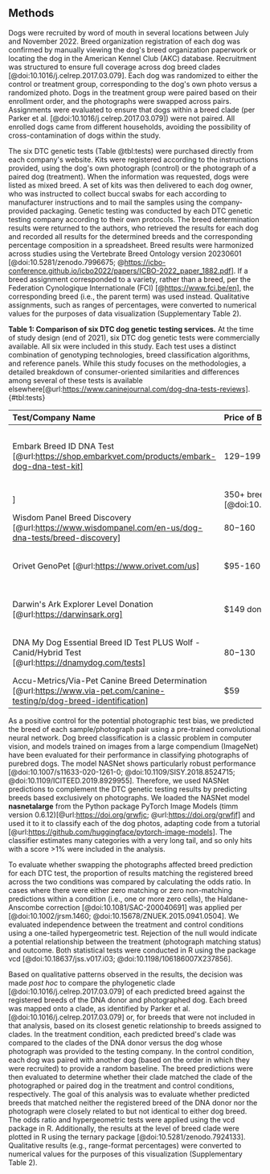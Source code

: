 ## Methods

Dogs were recruited by word of mouth in several locations between July and November 2022.
Breed organization registration of each dog was confirmed by manually viewing the dog's breed organization paperwork or locating the dog in the American Kennel Club (AKC) database.
Recruitment was structured to ensure full coverage across dog breed clades [@doi:10.1016/j.celrep.2017.03.079].
Each dog was randomized to either the control or treatment group, corresponding to the dog's own photo versus a randomized photo.
Dogs in the treatment group were paired based on their enrollment order, and the photographs were swapped across pairs.
Assignments were evaluated to ensure that dogs within a breed clade (per Parker et al. [@doi:10.1016/j.celrep.2017.03.079]) were not paired.
All enrolled dogs came from different households, avoiding the possibility of cross-contamination of dogs within the study.

The six DTC genetic tests (Table @tbl:tests) were purchased directly from each company's website.
Kits were registered according to the instructions provided, using the dog's own photograph (control) or the photograph of a paired dog (treatment).
When the information was requested, dogs were listed as mixed breed.
A set of kits was then delivered to each dog owner, who was instructed to collect buccal swabs for each according to manufacturer instructions and to mail the samples using the company-provided packaging.
Genetic testing was conducted by each DTC genetic testing company according to their own protocols.
The breed determination results were returned to the authors, who retrieved the results for each dog and recorded all results for the determined breeds and the corresponding percentage composition in a spreadsheet.
Breed results were harmonized across studies using the Vertebrate Breed Ontology version 20230601 [@doi:10.5281/zenodo.7996675; @https://icbo-conference.github.io/icbo2022/papers/ICBO-2022_paper_1882.pdf].
If a breed assignment corresponded to a variety, rather than a breed, per the Federation Cynologique Internationale (FCI) [@https://www.fci.be/en], the corresponding breed (i.e., the parent term) was used instead.
Qualitative assignments, such as ranges of percentages, were converted to numerical values for the purposes of data visualization (Supplementary Table 2).

**Table 1: Comparison of six DTC dog genetic testing services.**
At the time of study design (end of 2021), six DTC dog genetic tests were commercially available.
All six were included in this study.
Each test uses a distinct combination of genotyping technologies, breed classification algorithms, and reference panels.
While this study focuses on the methodologies, a detailed breakdown of consumer-oriented similarities and differences among several of these tests is available elsewhere[@url:https://www.caninejournal.com/dog-dna-tests-reviews].
{#tbl:tests}

| Test/Company Name                                                                                                       | Price of Base Breed Test   | Markers Used                                                                                                                                                   | Reference Panel                                                                                                                                       | Ancestry Assignment Algorithm           |
|:------------------------------------------------------------------------------------------------------------------------|:---------------------------|:---------------------------------------------------------------------------------------------------------------------------------------------------------------|:------------------------------------------------------------------------------------------------------------------------------------------------------|:----------------------------------------|
| Embark Breed ID DNA Test [@url:https://shop.embarkvet.com/products/embark-dog-dna-test-kit]                              | $129-$199                  | 200,000+ SNPs, custom chip [@pmid:30286082; @doi:10.1371/journal.pgen.1008003] including all markers (173k) on the Illumina CanineHD platform [@pmid:30286082; @doi:10.1371/journal.pgen.1008003
] | 350+ breeds [@doi:10.1534/g3.118.200836]                                                                                                              | Not specified                           |
| Wisdom Panel Breed Discovery [@url:https://www.wisdompanel.com/en-us/dog-dna-tests/breed-discovery]                      | $80-$160                   | SNPs, number not specified, custom-designed Illumina Infinium XT microarray [@doi:10.1371/journal.pgen.1010651]                                                       | 350+ breeds, 21,000+ samples [@doi:10.1371/journal.pgen.1010651; @url:https://www.wisdompanel.com/en-us/our-science] | BCSYS [@doi:10.1371/journal.pgen.1010651]      |
| Orivet GenoPet [@url:https://www.orivet.com/us]                                                                          | $95-160                    | SNPs, number not specified [@url:https://www.orivet.com/store/canine-mixed-breed-screen/geno-pet-dog-breed-identification-test]                                 | 15,000 samples from 350+ breeds [@https://orivet.com/media/c4ca4238a0b923820dcc509a6f75849b/List%20of%20breeds.pdf]                                | Not specified                           |
| Darwin's Ark Explorer Level Donation [@url:https://darwinsark.org]                                                       | $149 donation              | Call 9M SNPs from whole-genome sequencing, use 688K for breed classification [@url:https://darwinsark.org/faqs]                                                 | 101 breeds [@url:https://darwinsark.org/faqs]                                                                                                          | SupportMix [@doi:10.1186/1471-2156-13-49] |
| DNA My Dog Essential Breed ID Test PLUS Wolf - Canid/Hybrid Test [@url:https://dnamydog.com/tests]                       | $80-$130                   | Copy-number variation, number of markers not specified [@url:https://dnamydog.com/help/help-centre]                                                             | 350+ breeds [@url:https://dnamydog.com/science/breeds-we-test]                                                                                         | Not specified                           |
| Accu-Metrics/Via-Pet Canine Breed Determination [@url:https://www.via-pet.com/canine-testing/p/dog-breed-identification] | $59                        | Not specified                                                                                                                                                  | 340 breeds [@url:https://www.via-pet.com/canine-testing/p/dog-breed-identification]                                                                    | Not specified                           |

As a positive control for the potential photographic test bias, we predicted the breed of each sample/photograph pair using a pre-trained convolutional neural network.
Dog breed classification is a classic problem in computer vision, and models trained on images from a large compendium (ImageNet) have been evaluated for their performance in classifying photographs of purebred dogs.
The model NASNet shows particularly robust performance [@doi:10.1007/s11633-020-1261-0; @doi:10.1109/SISY.2018.8524715; @doi:10.1109/ICITEED.2019.8929955].
Therefore, we used NASNet predictions to complement the DTC genetic testing results by predicting breeds based exclusively on photographs.
We loaded the NASNet model **nasnetalarge** from the Python package PyTorch Image Models (timm version 0.6.12)[@url:https://doi.org/grwfjc; @url:https://doi.org/grwfjf] and used it to it to classify each of the dog photos, adapting code from a tutorial [@url:https://github.com/huggingface/pytorch-image-models].
The classifier estimates many categories with a very long tail, and so only hits with a score >1% were included in the analysis.

To evaluate whether swapping the photographs affected breed prediction for each DTC test, the proportion of results matching the registered breed across the two conditions was compared by calculating the odds ratio.
In cases where there were either zero matching or zero non-matching predictions within a condition (i.e., one or more zero cells), the Haldane-Anscombe correction [@doi:10.1081/SAC-200040691] was applied per [@doi:10.1002/jrsm.1460; @doi:10.15678/ZNUEK.2015.0941.0504].
We evaluated independence between the treatment and control conditions using a one-tailed hypergeometric test.
Rejection of the null would indicate a potential relationship between the treatment (photograph matching status) and outcome.
Both statistical tests were conducted in R using the package vcd [@doi:10.18637/jss.v017.i03; @doi:10.1198/106186007X237856].

Based on qualitative patterns observed in the results, the decision was made *post hoc* to compare the phylogenetic clade [@doi:10.1016/j.celrep.2017.03.079] of each predicted breed against the registered breeds of the DNA donor and photographed dog.
Each breed was mapped onto a clade, as identified by Parker et al. [@doi:10.1016/j.celrep.2017.03.079] or, for breeds that were not included in that analysis, based on its closest genetic relationship to breeds assigned to clades.
In the treatment condition, each predicted breed's clade was compared to the clades of the DNA donor versus the dog whose photograph was provided to the testing company.
In the control condition, each dog was paired with another dog (based on the order in which they were recruited) to provide a random baseline.
The breed predictions were then evaluated to determine whether their clade matched the clade of the photographed or paired dog in the treatment and control conditions, respectively.
The goal of this analysis was to evaluate whether predicted breeds that matched neither the registered breed of the DNA donor nor the photograph were closely related to but not identical to either dog breed.
The odds ratio and hypergeometric tests were applied using the vcd package in R. Additionally, the results at the level of breed clade were plotted in R using the ternary package [@doi:10.5281/zenodo.7924133].
Qualitative results (e.g., range-format percentages) were converted to numerical values for the purposes of this visualization (Supplementary Table 2).

